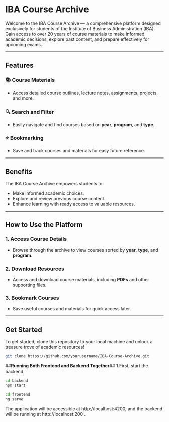 # IBA Course Archive

Welcome to the IBA Course Archive — a comprehensive platform designed exclusively for students of the Institute of Business Administration (IBA). Gain access to over 20 years of course materials to make informed academic decisions, explore past content, and prepare effectively for upcoming exams.

---

## **Features**

### 📚 Course Materials  
- Access detailed course outlines, lecture notes, assignments, projects, and more.

### 🔍 Search and Filter  
- Easily navigate and find courses based on **year**, **program**, and **type**.

### ⭐ Bookmarking  
- Save and track courses and materials for easy future reference.

---

## **Benefits**
The IBA Course Archive empowers students to:
- Make informed academic choices.
- Explore and review previous course content.
- Enhance learning with ready access to valuable resources.

---

## **How to Use the Platform**

### 1. **Access Course Details**  
   - Browse through the archive to view courses sorted by **year**, **type**, and **program**.

### 2. **Download Resources**  
   - Access and download course materials, including **PDFs** and other supporting files.

### 3. **Bookmark Courses**  
   - Save useful courses and materials for quick access later.

---

## **Get Started**

To get started, clone this repository to your local machine and unlock a treasure trove of academic resources!

```bash
git clone https://github.com/yourusername/IBA-Course-Archive.git
```
##**Running Both Frontend and Backend Together**##
1.First, start the backend:

```bash
cd backend
npm start
```
```bash
cd frontend
ng serve
```
The application will be accessible at http://localhost:4200, and the backend will be running at http://localhost:200 .
